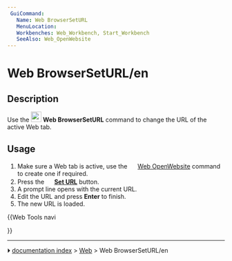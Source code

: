 ```yaml
---
 GuiCommand:
   Name: Web BrowserSetURL
   MenuLocation: 
   Workbenches: Web_Workbench, Start_Workbench
   SeeAlso: Web_OpenWebsite
---
```


# Web BrowserSetURL/en

## Description

Use the <img alt="" src=images/Web_BrowserSetURL.svg  style="width:24px;"> **Web BrowserSetURL** command to change the URL of the active Web tab.

## Usage

1.  Make sure a Web tab is active, use the <img alt="" src=images/Web_OpenWebsite.svg  style="width:16px;"> [Web OpenWebsite](Web_OpenWebsite.md) command to create one if required.
2.  Press the **<img src="images/Web_BrowserSetURL.svg" width=16px> [Set URL](Web_BrowserSetURL.md)** button.
3.  A prompt line opens with the current URL.
4.  Edit the URL and press **Enter** to finish.
5.  The new URL is loaded.





{{Web Tools navi

}}



---
⏵ [documentation index](../README.md) > [Web](Web_Workbench.md) > Web BrowserSetURL/en
